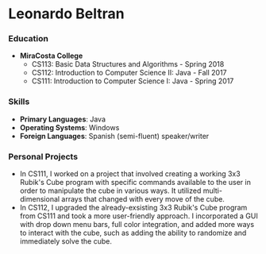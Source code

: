 # Leonardo Beltran

### Education

 - **MiraCosta College**
      - CS113: Basic Data Structures and Algorithms - Spring 2018
      - CS112: Introduction to Computer Science II: Java - Fall 2017
      - CS111: Introduction to Computer Science I: Java - Spring 2017

### Skills

- **Primary Languages**: Java
- **Operating Systems**: Windows
- **Foreign Languages**: Spanish (semi-fluent) speaker/writer

### Personal Projects

- In CS111, I worked on a project that involved creating a working 3x3 Rubik's Cube program with specific commands available to the user in order to manipulate the cube in various ways. It utilized multi-dimensional arrays that changed with every move of the cube.
- In CS112, I upgraded the already-exsisting 3x3 Rubik's Cube program from CS111 and took a more user-friendly approach. I incorporated a GUI with drop down menu bars, full color integration, and added more ways to interact with the cube, such as adding the ability to randomize and immediately solve the cube.
